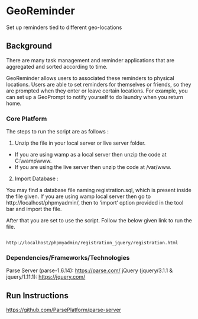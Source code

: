 # GeoReminder

Set up reminders tied to different geo-locations

## Background

There are many task management and reminder applications that are aggregated and sorted according to time.

GeoReminder allows users to associated these reminders to physical locations. Users are able to
set reminders for themselves or friends, so they are prompted when they enter or leave
certain locations. For example, you can set up a GeoPrompt to notify yourself to do laundry when
you return home.

<h3> Core Platform </h3>

The steps to run the script are as follows :

1. Unzip the file in your local server or live server folder.

  * If you are using wamp as a local server then unzip the code at C:\wamp\www.
  * If you are using the live server then unzip the code at /var/www.


2. Import Database : 

You may find a database file naming registration.sql, which is present inside the file given. If you 
are using wamp local server then go to http://localhost/phpmyadmin/, then to ‘import‘ option provided 
in the tool bar and import the file. 

After that you are set to use the script. Follow the below given link to run the file.

 <code> http://localhost/phpmyadmin/registration_jquery/registration.html </code>
 
<h3> Dependencies/Frameworks/Technologies </h3>

Parse Server (parse-1.6.14): https://parse.com/
jQuery (jquery/3.1.1 & jquery/1.11.1): https://jquery.com/

## Run Instructions

https://github.com/ParsePlatform/parse-server


